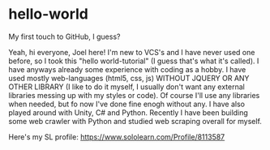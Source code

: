 # hello-world
My first touch to GitHub, I guess?

Yeah, hi everyone, Joel here!
I'm new to VCS's and I have never used one before, so I took this "hello world-tutorial" (I guess that's what it's called).
I have anyways already some experience with coding as a hobby. I have used mostly web-languages (html5, css, js) WITHOUT JQUERY OR ANY OTHER LIBRARY (I like to do it myself, I usually don't want any external libraries messing up with my styles or code). Of course I'll use any libraries when needed, but fo now I've done fine enogh without any. I have also played around with Unity, C# and Python.
Recently I have been building some web crawler with Python and studied web scraping overall for myself.

Here's my SL profile: https://www.sololearn.com/Profile/8113587
